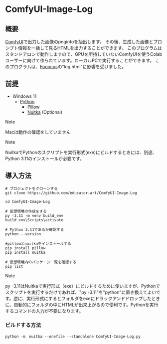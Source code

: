 # ComfyUI-Image-Log

## 概要
[ComfyUI](https://github.com/comfyanonymous/ComfyUI)で出力した画像のpnginfoを抽出します。
その後、生成した画像とプロンプト情報を一括して見るHTMLを出力することができます。
このプログラムはスタンドアロンで動作しますので、GPUを所持していないComfyUIを使うColabユーザーに向けて作られています。ローカルPCで実行することができます。
このプログラムは、[Fooocus](https://github.com/lllyasviel/Fooocus)の"log.html"に影響を受けました。

## 前提

- Windows 11
    - [Python](https://www.python.org/) 
        - [Pillow](https://github.com/python-pillow/Pillow)
        - [Nuitka](https://nuitka.net/) (Optional)

> [!NOTE]
> Macは動作の確認をしていません

> [!NOTE]
> NuitkaでPythonのスクリプトを実行形式(exe)にビルドするときには、別途、Python 3.11のインストールが必要です。

## 導入方法

```
# プロジェクトをクローンする
git clone https://github.com/educator-art/ComfyUI-Image-Log

cd ComfyUI-Image-Log

# 仮想環境の作成をする
py -3.11 -m venv build_env 
build_env\Scripts\activate

# Python 3.11であるか確認する
python --version  

#pillowとnuitkaをインストールする
pip install pillow
pip install nuitka

# 仮想環境内のパッケージ一覧を確認する
pip list          
```

> [!NOTE]
> py -3.11はNuitkaで実行形式（exe）にビルドするために使いますが、Pythonでスクリプトを実行するだけであれば、"py -3.11"を"python"に置き換えてよいです。逆に、実行形式にするとフォルダをexeにドラックアンドドロップしたときに、自動的にフォルダの中にHTMLが出来上がるので便利です。Pythonを実行するコマンドの入力が不要になります。

### ビルドする方法

```
python -m　nuitka --onefile --standalone ComfyUI-Image-Log.py
```
